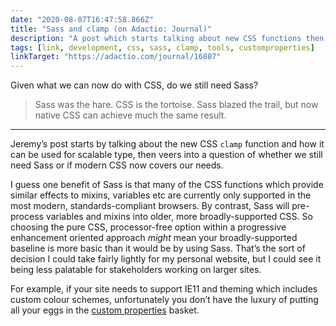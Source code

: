 ```yaml
---
date: "2020-08-07T16:47:58.866Z"
title: "Sass and clamp (on Adactio: Journal)"
description: "A post which starts talking about new CSS functions then veers into questioning whether we still need Sass"
tags: [link, development, css, sass, clamp, tools, customproperties]
linkTarget: "https://adactio.com/journal/16887"
---
```

Given what we can now do with CSS, do we still need Sass?

> Sass was the hare. CSS is the tortoise. Sass blazed the trail, but now native CSS can achieve much the same result.
---

Jeremy’s post starts by talking about the new CSS `clamp` function and how it can be used for scalable type, then veers into a question of whether we still need Sass or if modern CSS now covers our needs.

I guess one benefit of Sass is that many of the CSS functions which provide similar effects to mixins, variables etc are currently only supported in the most modern, standards-compliant browsers. By contrast, Sass will pre-process variables and mixins into older, more broadly-supported CSS. So choosing the pure CSS, processor-free option within a progressive enhancement oriented approach _might_ mean your broadly-supported baseline is more basic than it would be by using Sass. That’s the sort of decision I could take fairly lightly for my personal website, but I could see it being less palatable for stakeholders working on larger sites. 

For example, if your site needs to support IE11 and theming which includes custom colour schemes, unfortunately you don’t have the luxury of putting all your eggs in the [custom properties](https://caniuse.com/#search=custom%20properties) basket.
